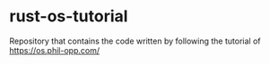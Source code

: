 # rust-os-tutorial
Repository that contains the code written by following the tutorial of https://os.phil-opp.com/
